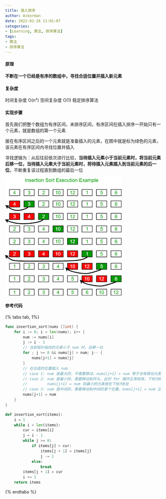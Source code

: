 ```yaml
---
title: 插入排序
author: Ackerman
date: 2022-02-26 11:01:07
categories:
- [Learning, 算法, 排序算法]
tags:
- 算法
- 排序算法
---
```


#### 原理

**不断在一个已经是有序的数组中，寻找合适位置并插入新元素**

#### 复杂度

时间复杂度 O(n²) 空间复杂度 O(1) 稳定排序算法

#### 实现步骤

首先我们把整个数组为有序区间，未排序区间，有序区间在插入排序一开始只有一个元素，就是数组的第一个元素

接在有序区间之后的一个元素就是准备插入的元素，在图中就是标为绿色的元素，该元素在有序区间内寻找位置并插入

寻找逻辑为：从后往前依次进行比较，**当待插入元素小于当前元素时，将当前元素后移一位，当待插入元素大于当前元素时，将待插入元素插入到当前元素的后一位**。不断重复该过程直到数组的最后一位

<img src="insertion-sort/bVbswgT.png" alt="clipboard.png" style="zoom: 67%;" />

<!-- more -->

#### 参考代码

{% tabs tab, 1%}

<!--tab golang-->

```go
func insertion_sort(nums []int) {
	for i := 0; i < len(nums); i++ {
        num := nums[i]
        j := i - 1
        // 当前指针指向的元素小于 num 时，后移一位
        for ; j >= 0 && nums[j] > num; j-- {
            nums[j+1] = nums[j]
        }
        // 在合适的位置插入 num
        // case 1: num 是最大的，不需要移动，nums[j+1] = num 等于没有移动元素
        // case 2: num 是最小的，需要移动到开头，此时 for 循环正常结束，下标为0处的元素还没有被替换，
        //         nums[j+1] = num 将最小的元素放在下标为0处
        // case 3: num 是中间的，需要移动到中间的某个位置，nums[j+1] = num 正常放置元素
        nums[j+1] = num
    }
}
```

<!--endtab-->

<!--tab python-->

```python
def insertion_sort(items):
    i = 1
    while i < len(items):
        cur = items[i]
        j = i - 1
        while j >= 0:
            if items[j] > cur:
                items[j + 1] = items[j]
                j -= 1
            else:
                break
        items[j + 1] = cur
        i += 1
    return items
```

<!--endtab-->

{% endtabs %}
